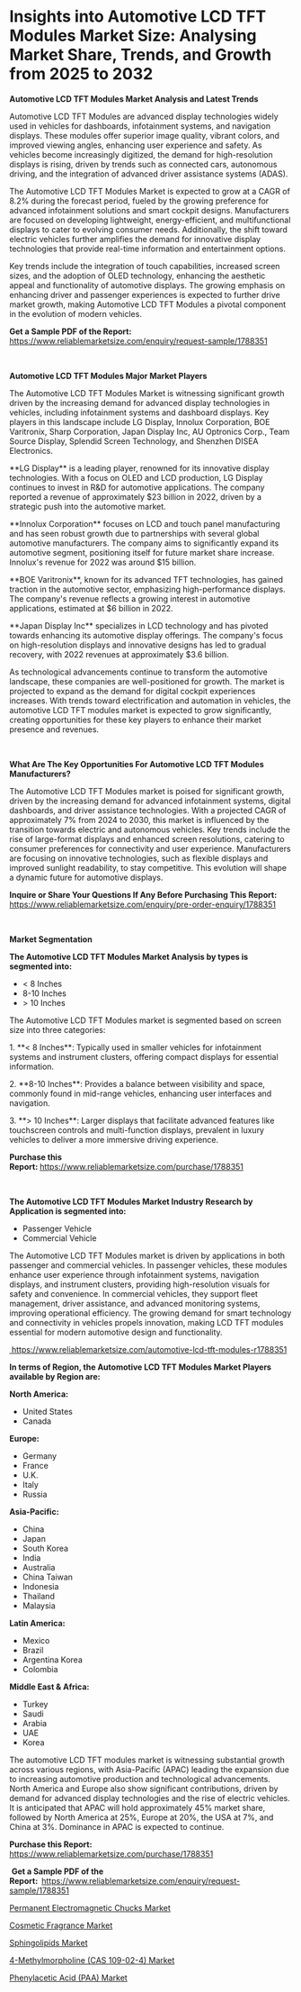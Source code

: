 <p><h1>Insights into Automotive LCD TFT Modules Market Size: Analysing Market Share, Trends, and Growth from 2025 to 2032</h1></p><p><strong>Automotive LCD TFT Modules Market Analysis and Latest Trends</strong></p>
<p><p>Automotive LCD TFT Modules are advanced display technologies widely used in vehicles for dashboards, infotainment systems, and navigation displays. These modules offer superior image quality, vibrant colors, and improved viewing angles, enhancing user experience and safety. As vehicles become increasingly digitized, the demand for high-resolution displays is rising, driven by trends such as connected cars, autonomous driving, and the integration of advanced driver assistance systems (ADAS).</p><p>The Automotive LCD TFT Modules Market is expected to grow at a CAGR of 8.2% during the forecast period, fueled by the growing preference for advanced infotainment solutions and smart cockpit designs. Manufacturers are focused on developing lightweight, energy-efficient, and multifunctional displays to cater to evolving consumer needs. Additionally, the shift toward electric vehicles further amplifies the demand for innovative display technologies that provide real-time information and entertainment options.</p><p>Key trends include the integration of touch capabilities, increased screen sizes, and the adoption of OLED technology, enhancing the aesthetic appeal and functionality of automotive displays. The growing emphasis on enhancing driver and passenger experiences is expected to further drive market growth, making Automotive LCD TFT Modules a pivotal component in the evolution of modern vehicles.</p></p>
<p><strong>Get a Sample PDF of the Report:&nbsp;</strong> <a href="https://www.reliablemarketsize.com/enquiry/request-sample/1788351?utm_campaign=2034&utm_medium=2&utm_source=Github&utm_content=ia&utm_term=30012025&utm_id=automotive-lcd-tft-modules">https://www.reliablemarketsize.com/enquiry/request-sample/1788351</a></p>
<p>&nbsp;</p>
<p><strong>Automotive LCD TFT Modules Major Market Players</strong></p>
<p><p>The Automotive LCD TFT Modules Market is witnessing significant growth driven by the increasing demand for advanced display technologies in vehicles, including infotainment systems and dashboard displays. Key players in this landscape include LG Display, Innolux Corporation, BOE Varitronix, Sharp Corporation, Japan Display Inc, AU Optronics Corp., Team Source Display, Splendid Screen Technology, and Shenzhen DISEA Electronics.</p><p>**LG Display** is a leading player, renowned for its innovative display technologies. With a focus on OLED and LCD production, LG Display continues to invest in R&D for automotive applications. The company reported a revenue of approximately $23 billion in 2022, driven by a strategic push into the automotive market.</p><p>**Innolux Corporation** focuses on LCD and touch panel manufacturing and has seen robust growth due to partnerships with several global automotive manufacturers. The company aims to significantly expand its automotive segment, positioning itself for future market share increase. Innolux's revenue for 2022 was around $15 billion.</p><p>**BOE Varitronix**, known for its advanced TFT technologies, has gained traction in the automotive sector, emphasizing high-performance displays. The company's revenue reflects a growing interest in automotive applications, estimated at $6 billion in 2022.</p><p>**Japan Display Inc** specializes in LCD technology and has pivoted towards enhancing its automotive display offerings. The company's focus on high-resolution displays and innovative designs has led to gradual recovery, with 2022 revenues at approximately $3.6 billion.</p><p>As technological advancements continue to transform the automotive landscape, these companies are well-positioned for growth. The market is projected to expand as the demand for digital cockpit experiences increases. With trends toward electrification and automation in vehicles, the automotive LCD TFT modules market is expected to grow significantly, creating opportunities for these key players to enhance their market presence and revenues.</p></p>
<p>&nbsp;</p>
<p><strong>What Are The Key Opportunities For Automotive LCD TFT Modules Manufacturers?</strong></p>
<p><p>The Automotive LCD TFT Modules market is poised for significant growth, driven by the increasing demand for advanced infotainment systems, digital dashboards, and driver assistance technologies. With a projected CAGR of approximately 7% from 2024 to 2030, this market is influenced by the transition towards electric and autonomous vehicles. Key trends include the rise of large-format displays and enhanced screen resolutions, catering to consumer preferences for connectivity and user experience. Manufacturers are focusing on innovative technologies, such as flexible displays and improved sunlight readability, to stay competitive. This evolution will shape a dynamic future for automotive displays.</p></p>
<p><strong>Inquire or Share Your Questions If Any Before Purchasing This Report:</strong> <a href="https://www.reliablemarketsize.com/enquiry/pre-order-enquiry/1788351?utm_campaign=2034&utm_medium=2&utm_source=Github&utm_content=ia&utm_term=30012025&utm_id=automotive-lcd-tft-modules">https://www.reliablemarketsize.com/enquiry/pre-order-enquiry/1788351</a></p>
<p>&nbsp;</p>
<p><strong>Market Segmentation</strong></p>
<p><strong>The Automotive LCD TFT Modules Market Analysis by types is segmented into:</strong></p>
<p><ul><li>< 8 Inches</li><li>8-10 Inches</li><li>> 10 Inches</li></ul></p>
<p><p>The Automotive LCD TFT Modules market is segmented based on screen size into three categories: </p><p>1. **< 8 Inches**: Typically used in smaller vehicles for infotainment systems and instrument clusters, offering compact displays for essential information.</p><p>  </p><p>2. **8-10 Inches**: Provides a balance between visibility and space, commonly found in mid-range vehicles, enhancing user interfaces and navigation.</p><p>3. **> 10 Inches**: Larger displays that facilitate advanced features like touchscreen controls and multi-function displays, prevalent in luxury vehicles to deliver a more immersive driving experience.</p></p>
<p><strong>Purchase this Report:&nbsp;</strong><a href="https://www.reliablemarketsize.com/purchase/1788351?utm_campaign=2034&utm_medium=2&utm_source=Github&utm_content=ia&utm_term=30012025&utm_id=automotive-lcd-tft-modules">https://www.reliablemarketsize.com/purchase/1788351</a></p>
<p>&nbsp;</p>
<p><strong>The Automotive LCD TFT Modules Market Industry Research by Application is segmented into:</strong></p>
<p><ul><li>Passenger Vehicle</li><li>Commercial Vehicle</li></ul></p>
<p><p>The Automotive LCD TFT Modules market is driven by applications in both passenger and commercial vehicles. In passenger vehicles, these modules enhance user experience through infotainment systems, navigation displays, and instrument clusters, providing high-resolution visuals for safety and convenience. In commercial vehicles, they support fleet management, driver assistance, and advanced monitoring systems, improving operational efficiency. The growing demand for smart technology and connectivity in vehicles propels innovation, making LCD TFT modules essential for modern automotive design and functionality.</p></p>
<p><a href="https://www.reliablemarketsize.com/automotive-lcd-tft-modules-r1788351?utm_campaign=2034&utm_medium=2&utm_source=Github&utm_content=ia&utm_term=30012025&utm_id=automotive-lcd-tft-modules">&nbsp;https://www.reliablemarketsize.com/automotive-lcd-tft-modules-r1788351</a></p>
<p><strong>In terms of Region, the Automotive LCD TFT Modules Market Players available by Region are:</strong></p>
<p>
    <p> <strong> North America: </strong>
        <ul>
            <li>United States</li>
            <li>Canada</li>
        </ul>
        </p> 
    <p> <strong> Europe: </strong>
        <ul>
            <li>Germany</li>
            <li>France</li>
            <li>U.K.</li>
            <li>Italy</li>
            <li>Russia</li>
        </ul>
        </p> 
    <p> <strong> Asia-Pacific: </strong>
        <ul>
            <li>China</li>
            <li>Japan</li>
            <li>South Korea</li>
            <li>India</li>
            <li>Australia</li>
            <li>China Taiwan</li>
            <li>Indonesia</li>
            <li>Thailand</li>
            <li>Malaysia</li>
        </ul>
        </p> 
    <p> <strong> Latin America: </strong>
        <ul>
            <li>Mexico</li>
            <li>Brazil</li>
            <li>Argentina Korea</li>
            <li>Colombia</li>
        </ul>
        </p> 
    <p> <strong> Middle East & Africa: </strong>
        <ul>
            <li>Turkey</li>
            <li>Saudi</li>
            <li>Arabia</li>
            <li>UAE</li>
            <li>Korea</li>
        </ul>
    </p>
    </p>
<p><p>The automotive LCD TFT modules market is witnessing substantial growth across various regions, with Asia-Pacific (APAC) leading the expansion due to increasing automotive production and technological advancements. North America and Europe also show significant contributions, driven by demand for advanced display technologies and the rise of electric vehicles. It is anticipated that APAC will hold approximately 45% market share, followed by North America at 25%, Europe at 20%, the USA at 7%, and China at 3%. Dominance in APAC is expected to continue.</p></p>
<p><strong>Purchase this Report: </strong><a href="https://www.reliablemarketsize.com/purchase/1788351?utm_campaign=2034&utm_medium=2&utm_source=Github&utm_content=ia&utm_term=30012025&utm_id=automotive-lcd-tft-modules">https://www.reliablemarketsize.com/purchase/1788351</a></p>
<p>&nbsp;<strong>Get a Sample PDF of the Report:&nbsp;&nbsp;</strong><a href="https://www.reliablemarketsize.com/enquiry/request-sample/1788351?utm_campaign=2034&utm_medium=2&utm_source=Github&utm_content=ia&utm_term=30012025&utm_id=automotive-lcd-tft-modules">https://www.reliablemarketsize.com/enquiry/request-sample/1788351</a></p>
<p><strong></strong></p>
<p><p><a href="https://www.linkedin.com/pulse/comprehensive-permanent-electromagnetic-chucks-market-ainoe?utm_campaign=2034&utm_medium=2&utm_source=Github&utm_content=ia&utm_term=30012025&utm_id=automotive-lcd-tft-modules">Permanent Electromagnetic Chucks Market</a></p><p><a href="https://github.com/raeezkenedz/Market-Research-Report-List-1/blob/main/cosmetic-fragrance-market.md?utm_campaign=2034&utm_medium=2&utm_source=Github&utm_content=ia&utm_term=30012025&utm_id=automotive-lcd-tft-modules">Cosmetic Fragrance Market</a></p><p><a href="https://github.com/elitasvimal/Market-Research-Report-List-1/blob/main/sphingolipids-market.md?utm_campaign=2034&utm_medium=2&utm_source=Github&utm_content=ia&utm_term=30012025&utm_id=automotive-lcd-tft-modules">Sphingolipids Market</a></p><p><a href="https://www.linkedin.com/pulse/projecting-growth-trajectory-4-methylmorpholine-cas-109-02-4-lwsge?utm_campaign=2034&utm_medium=2&utm_source=Github&utm_content=ia&utm_term=30012025&utm_id=automotive-lcd-tft-modules">4-Methylmorpholine (CAS 109-02-4) Market</a></p><p><a href="https://www.linkedin.com/pulse/phenylacetic-acid-paa-market-key-players-growth-trends-cagr-bvsve?utm_campaign=2034&utm_medium=2&utm_source=Github&utm_content=ia&utm_term=30012025&utm_id=automotive-lcd-tft-modules">Phenylacetic Acid (PAA) Market</a></p></p>